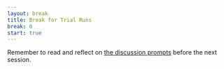 ```yaml
---
layout: break
title: Break for Trial Runs
break: 0
start: true
---
```


Remember to read and reflect on [the discussion prompts](08-reflecting)
before the next session.
